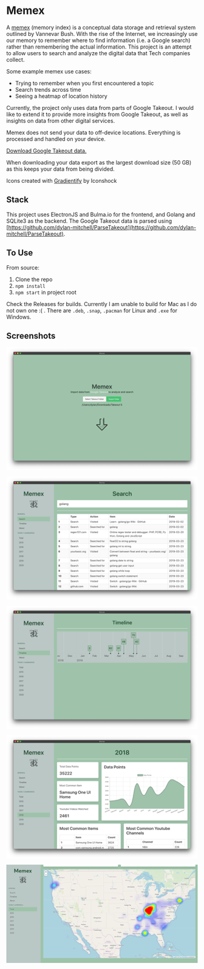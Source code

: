 # Memex

A [memex](https://en.wikipedia.org/wiki/Memex) (memory index) is a conceptual data storage and retrieval system outlined by Vannevar Bush. With the rise of the Internet, we increasingly use our memory to remember where to find information (i.e. a Google search) rather than remembering the actual information. This project is an attempt to allow users to search and analyze the digital data that Tech companies collect.

Some example memex use cases:
 * Trying to remember when you first encountered a topic
 * Search trends across time
 * Seeing a heatmap of location history

Currently, the project only uses data from parts of Google Takeout. I would like to extend it to provide more insights from Google Takeout, as well as insights on data from other digital services.

Memex does not send your data to off-device locations. Everything is processed and handled on your device.

[Download Google Takeout data.](https://takeout.google.com/settings/takeout)

When downloading your data export as the largest download size (50 GB) as this keeps your data from being divided.

Icons created with [Gradientify](https://www.iconshock.com/svg-icons) by Iconshock

## Stack

This project uses ElectronJS and Bulma.io for the frontend, and Golang and SQLite3 as the backend. The Google Takeout data is parsed using [https://github.com/dylan-mitchell/ParseTakeout](https://github.com/dylan-mitchell/ParseTakeout).

## To Use

From source:

1. Clone the repo
2. `npm install`
3. `npm start` in project root

Check the Releases for builds. Currently I am unable to build for Mac as I do not own one :( .
There are `.deb`, `.snap`, `.pacman` for Linux and `.exe` for Windows.

## Screenshots

![Import Screen](./screenshots/import.png)

![Search Screen](./screenshots/search.png)

![Timeline Screen](./screenshots/timeline.png)

![Summary Screen](./screenshots/summary.png)

![Heat Map Screen](./screenshots/heatmap.png)
